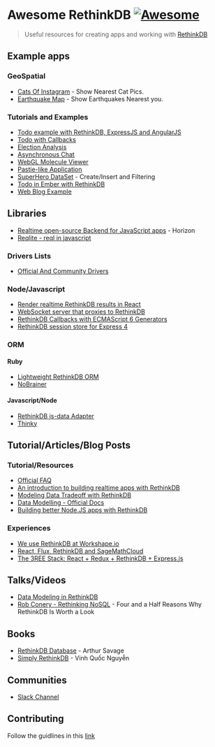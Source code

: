 # Awesome RethinkDB [![Awesome](https://cdn.rawgit.com/sindresorhus/awesome/d7305f38d29fed78fa85652e3a63e154dd8e8829/media/badge.svg)](https://github.com/sindresorhus/awesome)

> Useful resources for creating apps and working with [RethinkDB](https://rethinkdb.com)

## Example apps

### GeoSpatial

- [Cats Of Instagram](https://github.com/rethinkdb/cats-of-instagram) - Show Nearest Cat Pics.
- [Earthquake Map](https://github.com/rethinkdb/earthquake-map) - Show Earthquakes Nearest you.

### Tutorials and Examples
- [Todo example with RethinkDB, ExpressJS and AngularJS](https://github.com/rethinkdb/rethinkdb-example-nodejs/tree/master/todo-angular-express-promise)
- [Todo with Callbacks](https://github.com/rethinkdb/rethinkdb-example-nodejs/tree/master/todo-angular-express)
- [Election Analysis](https://rethinkdb.com/docs/tutorials/elections/)
- [Asynchronous Chat](https://github.com/rethinkdb/rethinkdb-example-nodejs-chat)
- [WebGL Molecule Viewer](https://github.com/psb/molly.js/)
- [Pastie-like Application](https://github.com/rethinkdb/rethinkdb-example-sinatra-pastie)
- [SuperHero DataSet](https://rethinkdb.com/docs/tutorials/superheroes/) - Create/Insert and Filtering
- [Todo in Ember with RethinkDB](https://github.com/rethinkdb/rethinkdb-example-bottle-ember-todo)
- [Web Blog Example](https://github.com/rethinkdb/rethinkdb-example-webpy-blog)

## Libraries

- [Realtime open-source Backend for JavaScript apps](https://horizon.io) - Horizon
- [Reqlite - reql in javascript](https://github.com/neumino/reqlite)

### Drivers Lists

- [Official And Community Drivers](https://www.rethinkdb.com/docs/install-drivers/)

### Node/Javascript

- [Render realtime RethinkDB results in React](https://github.com/mikemintz/react-rethinkdb)
- [WebSocket server that proxies to RethinkDB](https://github.com/mikemintz/rethinkdb-websocket-server)
- [RethinkDB Callbacks with ECMAScript 6 Generators](https://github.com/hden/rethinkdb-co)
- [RethinkDB session store for Express 4](https://github.com/armenfilipetyan/express-session-rethinkdb)

### ORM

#### Ruby
 - [Lightweight RethinkDB ORM](https://github.com/kureikain/epiphy)
 - [NoBrainer](http://nobrainer.io/)
 
#### Javascript/Node
 - [RethinkDB js-data Adapter](https://github.com/js-data/js-data-rethinkdb)
 - [Thinky](https://github.com/neumino/thinky)
  

## Tutorial/Articles/Blog Posts

### Tutorial/Resources
 - [Official FAQ](https://rethinkdb.com/faq/)
 - [An introduction to building realtime apps with RethinkDB](https://jaxenter.com/building-realtime-apps-rethinkdb-115254.html)
 - [Modeling Data Tradeoff with RethinkDB](http://blog.hiphipjorge.com/the-most-important-tradeoff-when-modeling-data-in-rethinkdb/)
 - [Data Modelling - Official Docs](https://rethinkdb.com/docs/data-modeling/)
 - [Building better Node.JS apps with RethinkDB](https://nodecraft.com/blog/dev/building-better-node-js-apps-with-rethinkdb)

### Experiences

- [We use RethinkDB at Workshape.io](http://blog.workshape.io/we-use-rethinkdb-at-workshapeio/)
- [React, Flux, RethinkDB and SageMathCloud](http://sagemath.blogspot.sg/2015/08/react-flux-rethinkdb-and-sagemathcloud.html)
- [The 3REE Stack: React + Redux + RethinkDB + Express.js](http://blog.workshape.io/the-3ree-stack-react-redux-rethinkdb-express-js/)

## Talks/Videos
- [Data Modeling in RethinkDB](https://www.youtube.com/watch?v=vJtDNRsUozk)
- [Rob Conery - Rethinking NoSQL](https://www.youtube.com/watch?v=Ee1v_SuECRk) - Four and a Half Reasons Why RethinkDB Is Worth a Look


## Books

- [RethinkDB Database](https://www.gitbook.com/book/gitart/rethinkdb/details) - Arthur Savage
- [Simply RethinkDB](https://leanpub.com/simplyrethinkdb/read) - Vinh Quốc Nguyễn


## Communities

- [Slack Channel](http://slack.rethinkdb.com/)

## Contributing

Follow the guidlines in this [link](https://github.com/wmira/awesome-rethinkdb/blob/master/CONTRIBUTING.md)
